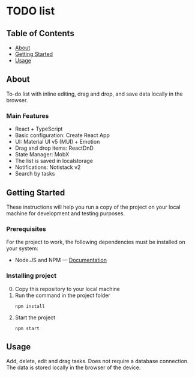 # TODO list

## Table of Contents
+ [About](#about)
+ [Getting Started](#getting_started)
+ [Usage](#usage) 

## About <a name = "about"></a>
To-do list with inline editing, drag and drop, and save data locally in the browser.

### Main Features
+ React + TypeScript
+ Basic configuration: Create React App
+ UI: Material UI v5 (MUI) + Emotion
+ Drag and drop items: ReactDnD
+ State Manager: MobX
+ The list is saved in localstorage
+ Notifications: Notistack v2
+ Search by tasks

## Getting Started <a name = "getting_started"></a>
These instructions will help you run a copy of the project on your local machine for development and testing purposes.

### Prerequisites
For the project to work, the following dependencies must be installed on your system:
+ Node.JS and NPM — <a href="https://docs.npmjs.com/downloading-and-installing-node-js-and-npm" target="_blank">Documentation</a>

### Installing project
0. Copy this repository to your local machine
1. Run the command in the project folder
   ```
   npm install
   ```
2. Start the project
   ```
   npm start 
   ```

## Usage <a name = "usage"></a>
Add, delete, edit and drag tasks. Does not require a database connection. The data is stored locally in the browser of the device.

